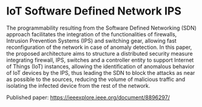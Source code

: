 # IoT Software Defined Network IPS

The programmability resulting from the Software Defined Networking (SDN) approach facilitates the integration of the functionalities of firewalls, Intrusion Prevention Systems (IPS) and switching gear, allowing fast reconfiguration of the network in case of anomaly detection. In this paper, the proposed architecture aims to structure a distributed security measure integrating firewall, IPS, switches and a controller entity to support Internet of Things (IoT) instances, allowing the identification of anomalous behavior of IoT devices by the IPS, thus leading the SDN to block the attacks as near as possible to the sources, reducing the volume of malicious traffic and isolating the infected device from the rest of the network.


Published paper: https://ieeexplore.ieee.org/document/8896297/
